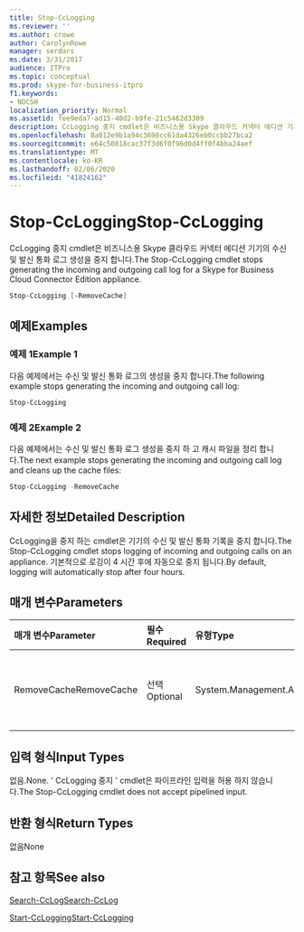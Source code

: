 ```yaml
---
title: Stop-CcLogging
ms.reviewer: ''
ms.author: crowe
author: CarolynRowe
manager: serdars
ms.date: 3/31/2017
audience: ITPro
ms.topic: conceptual
ms.prod: skype-for-business-itpro
f1.keywords:
- NOCSH
localization_priority: Normal
ms.assetid: fee9eda7-ad15-40d2-b9fe-21c5462d3309
description: CcLogging 중지 cmdlet은 비즈니스용 Skype 클라우드 커넥터 에디션 기기의 수신 및 발신 통화 로그 생성을 중지 합니다.
ms.openlocfilehash: 8a012e9b1a94c3698cc61da4326eb0ccbb27bca2
ms.sourcegitcommit: e64c50818cac37f3d6f0f96d0d4ff0f4bba24aef
ms.translationtype: MT
ms.contentlocale: ko-KR
ms.lasthandoff: 02/06/2020
ms.locfileid: "41824162"
---
```

# <a name="stop-cclogging"></a><span data-ttu-id="314fc-103">Stop-CcLogging</span><span class="sxs-lookup"><span data-stu-id="314fc-103">Stop-CcLogging</span></span>
 
<span data-ttu-id="314fc-104">CcLogging 중지 cmdlet은 비즈니스용 Skype 클라우드 커넥터 에디션 기기의 수신 및 발신 통화 로그 생성을 중지 합니다.</span><span class="sxs-lookup"><span data-stu-id="314fc-104">The Stop-CcLogging cmdlet stops generating the incoming and outgoing call log for a Skype for Business Cloud Connector Edition appliance.</span></span>
  
```powershell
Stop-CcLogging [-RemoveCache]
```

## <a name="examples"></a><span data-ttu-id="314fc-105">예제</span><span class="sxs-lookup"><span data-stu-id="314fc-105">Examples</span></span>
<span data-ttu-id="314fc-106"><a name="Examples"> </a></span><span class="sxs-lookup"><span data-stu-id="314fc-106"><a name="Examples"> </a></span></span>

### <a name="example-1"></a><span data-ttu-id="314fc-107">예제 1</span><span class="sxs-lookup"><span data-stu-id="314fc-107">Example 1</span></span>

<span data-ttu-id="314fc-108">다음 예제에서는 수신 및 발신 통화 로그의 생성을 중지 합니다.</span><span class="sxs-lookup"><span data-stu-id="314fc-108">The following example stops generating the incoming and outgoing call log:</span></span> 
  
```powershell
Stop-CcLogging
```

### <a name="example-2"></a><span data-ttu-id="314fc-109">예제 2</span><span class="sxs-lookup"><span data-stu-id="314fc-109">Example 2</span></span>

<span data-ttu-id="314fc-110">다음 예제에서는 수신 및 발신 통화 로그 생성을 중지 하 고 캐시 파일을 정리 합니다.</span><span class="sxs-lookup"><span data-stu-id="314fc-110">The next example stops generating the incoming and outgoing call log and cleans up the cache files:</span></span>
  
```powershell
Stop-CcLogging -RemoveCache
```

## <a name="detailed-description"></a><span data-ttu-id="314fc-111">자세한 정보</span><span class="sxs-lookup"><span data-stu-id="314fc-111">Detailed Description</span></span>
<span data-ttu-id="314fc-112"><a name="DetailedDescription"> </a></span><span class="sxs-lookup"><span data-stu-id="314fc-112"><a name="DetailedDescription"> </a></span></span>

<span data-ttu-id="314fc-113">CcLogging을 중지 하는 cmdlet은 기기의 수신 및 발신 통화 기록을 중지 합니다.</span><span class="sxs-lookup"><span data-stu-id="314fc-113">The Stop-CcLogging cmdlet stops logging of incoming and outgoing calls on an appliance.</span></span> <span data-ttu-id="314fc-114">기본적으로 로깅이 4 시간 후에 자동으로 중지 됩니다.</span><span class="sxs-lookup"><span data-stu-id="314fc-114">By default, logging will automatically stop after four hours.</span></span>
  
## <a name="parameters"></a><span data-ttu-id="314fc-115">매개 변수</span><span class="sxs-lookup"><span data-stu-id="314fc-115">Parameters</span></span>
<span data-ttu-id="314fc-116"><a name="DetailedDescription"> </a></span><span class="sxs-lookup"><span data-stu-id="314fc-116"><a name="DetailedDescription"> </a></span></span>

|<span data-ttu-id="314fc-117">**매개 변수**</span><span class="sxs-lookup"><span data-stu-id="314fc-117">**Parameter**</span></span>|<span data-ttu-id="314fc-118">**필수**</span><span class="sxs-lookup"><span data-stu-id="314fc-118">**Required**</span></span>|<span data-ttu-id="314fc-119">**유형**</span><span class="sxs-lookup"><span data-stu-id="314fc-119">**Type**</span></span>|<span data-ttu-id="314fc-120">**설명**</span><span class="sxs-lookup"><span data-stu-id="314fc-120">**Description**</span></span>|
|:-----|:-----|:-----|:-----|
| <span data-ttu-id="314fc-121">RemoveCache</span><span class="sxs-lookup"><span data-stu-id="314fc-121">RemoveCache</span></span> <br/> | <span data-ttu-id="314fc-122">선택</span><span class="sxs-lookup"><span data-stu-id="314fc-122">Optional</span></span> <br/> | <span data-ttu-id="314fc-123">System.Management.Automation.SwitchParameter</span><span class="sxs-lookup"><span data-stu-id="314fc-123">System.Management.Automation.SwitchParameter</span></span> <br/> |<span data-ttu-id="314fc-124">로깅 캐시 파일을 제거 합니다.</span><span class="sxs-lookup"><span data-stu-id="314fc-124">Removes the logging cache files.</span></span>  <br/> |
   
## <a name="input-types"></a><span data-ttu-id="314fc-125">입력 형식</span><span class="sxs-lookup"><span data-stu-id="314fc-125">Input Types</span></span>
<span data-ttu-id="314fc-126"><a name="InputTypes"> </a></span><span class="sxs-lookup"><span data-stu-id="314fc-126"><a name="InputTypes"> </a></span></span>

<span data-ttu-id="314fc-127">없음.</span><span class="sxs-lookup"><span data-stu-id="314fc-127">None.</span></span> <span data-ttu-id="314fc-128">' CcLogging 중지 ' cmdlet은 파이프라인 입력을 허용 하지 않습니다.</span><span class="sxs-lookup"><span data-stu-id="314fc-128">The Stop-CcLogging cmdlet does not accept pipelined input.</span></span>
  
## <a name="return-types"></a><span data-ttu-id="314fc-129">반환 형식</span><span class="sxs-lookup"><span data-stu-id="314fc-129">Return Types</span></span>
<span data-ttu-id="314fc-130"><a name="ReturnTypes"> </a></span><span class="sxs-lookup"><span data-stu-id="314fc-130"><a name="ReturnTypes"> </a></span></span>

<span data-ttu-id="314fc-131">없음</span><span class="sxs-lookup"><span data-stu-id="314fc-131">None</span></span>
  
## <a name="see-also"></a><span data-ttu-id="314fc-132">참고 항목</span><span class="sxs-lookup"><span data-stu-id="314fc-132">See also</span></span>
<span data-ttu-id="314fc-133"><a name="ReturnTypes"> </a></span><span class="sxs-lookup"><span data-stu-id="314fc-133"><a name="ReturnTypes"> </a></span></span>

[<span data-ttu-id="314fc-134">Search-CcLog</span><span class="sxs-lookup"><span data-stu-id="314fc-134">Search-CcLog</span></span>](search-cclog.md)
  
[<span data-ttu-id="314fc-135">Start-CcLogging</span><span class="sxs-lookup"><span data-stu-id="314fc-135">Start-CcLogging</span></span>](start-cclogging.md)
  

